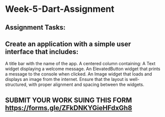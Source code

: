 # Week-5-Dart-Assignment

## Assignment Tasks:
## Create an application with a simple user interface that includes:
A title bar with the name of the app.
A centered column containing:
A Text widget displaying a welcome message.
An ElevatedButton widget that prints a message to the console when clicked.
An Image widget that loads and displays an image from the internet.
Ensure that the layout is well-structured, with proper alignment and spacing between the widgets.




## SUBMIT YOUR WORK SUING THIS FORM https://forms.gle/ZFkDNKYGieHFdxGh8